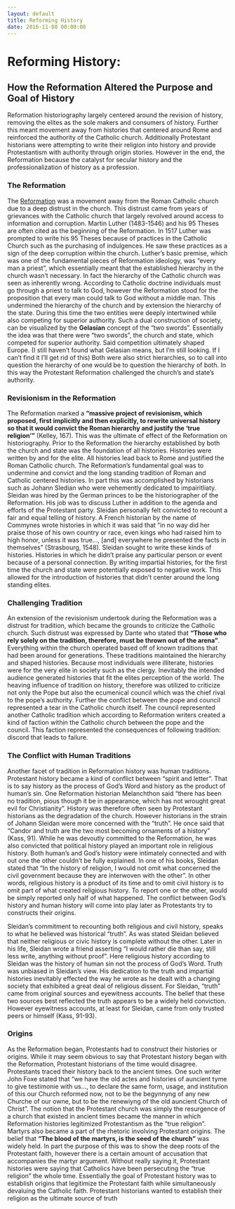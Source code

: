 ```yaml
---
layout: default
title: Reforming History
date: 2016-11-08 00:00:00
---
```

# Reforming History: 
## How the Reformation Altered the Purpose and Goal of History 

Reformation historiography largely centered around the revision of history, removing the elites as the sole makers and consumers of history.  Further this meant movement away from histories that centered around Rome and reinforced the authority of the Catholic church.  Additionally Protestant historians were attempting to write their religion into history and provide Protestantism with authority through origin stories.  However in the end, the Reformation because the catalyst for secular history and the professionalization of history as a profession.    

### The Reformation

The [Reformation](https://en.wikipedia.org/wiki/Protestant_Reformation) was a movement away from the Roman Catholic church due to a deep distrust in the church. This distrust came from years of grievances with the Catholic church that largely revolved around access to information and corruption. Martin Luther (1483-1546) and his 95 Theses are often cited as the beginning of the Reformation. In 1517 Luther was prompted to write his 95 Theses because of practices in the Catholic Church such as the purchasing of indulgences.  He saw these practices as a sign of the deep corruption within the church.   Luther’s basic premise, which was one of the fundamental pieces of Reformation ideology, was “every man a priest”, which essentially meant that the established hierarchy in the church wasn’t necessary. In fact the hierarchy of the Catholic church was seen as inherently wrong.  According to Catholic doctrine individuals must go through a priest to talk to God, however the Reformation stood for the proposition that every man could talk to God without a middle man. This undermined the hierarchy of the church and by extension the hierarchy of the state.  During this time the two entities were deeply intertwined while also competing for superior authority.    Such a dual construction of society, can be visualized by the **Gelasian** concept of the “two swords”. Essentially the idea was that there were “two swords”, the church and state, which competed for superior authority. Said competition ultimately shaped Europe. (I still haven’t found what Gelasian means, but I’m still looking. If I can’t find it I’ll get rid of this) Both were also strict hierarchies, so to call into question the hierarchy of one would be to question the hierarchy of both. In this way the Protestant Reformation challenged the church’s and state’s authority.

### Revisionism in the Reformation

The Reformation marked a **“massive project of revisionism, which proposed, first implicitly and then explicitly, to rewrite universal history so that it would convict the Roman hierarchy and justify the ‘true religion’”** (Kelley, 167). This was the ultimate of effect of the Reformation on historiography. Prior to the Reformation the hierarchy established by both the church and state was the foundation of all histories. Histories were written by and for the elite. All histories lead back to Rome and justified the Roman Catholic church. The Reformation’s fundamental goal was to undermine and convict and the long standing tradition of Roman and Catholic centered histories.  In part this was accomplished by historians such as Johann Sledian who were vehemently dedicated to impairitliaty. Sleidan was hired by the German princes to be the historiographer of the Reformation. His job was to discuss Luther in addition to the agenda and efforts of the Protestant party.  Sleidan personally felt convicted to recount a fair and equal telling of history.  A French historian by the name of Commynes wrote histories in which it was said that “in no way did her praise those of his own country or race, even kings who had raised him to high honor, unless it was true…, [and] everywhere he presented the facts in themselves” (Strasbourg, 1548). Sleidan sought to write these kinds of histories. Histories in which he didn’t praise any particular person or event because of a personal connection.  By writing impartial histories, for the first time the church and state were potentially exposed to negative work.  This allowed for the introduction of histories that didn’t center around the long standing elites. 

### Challenging Tradition 

An extension of the revisionism undertook during the Reformation was a distrust for tradition, which became the grounds to criticize the Catholic church. Such distrust was expressed by Dante who stated that **“Those who rely solely on the tradition, therefore, must be thrown out of the arena”**. Everything within the church operated based off of known traditions that had been around for generations. These traditions maintained the hierarchy and shaped histories. Because most individuals were illiterate, histories were for the very elite in society such as the clergy. Inevitably the intended audience generated histories that fit the elites perception of the world. The heaving influence of tradition on history, therefore was utilized to criticize not only the Pope but also the ecumenical council which was the chief rival to the pope’s authority. Further the conflict between the pope and council represented a tear in the Catholic church itself. The council represented another Catholic tradition which according to Reformation writers created a kind of faction within the Catholic church between the pope and the council. This faction represented the consequences of following tradition: discord that leads to failure.

### The Conflict with Human Traditions 

Another facet of tradition in Reformation history was human traditions. Protestant history became a kind of conflict between “spirit and letter”. That is to say history as the process of God’s Word and history as the product of human’s sin. One Reformation historian Melanchthon said “there has been no tradition, pious though it be in appearance, which has not wrought great evil for Christianity”. History was therefore often seen by Protestant historians as the degradation of the church. However historians in the strain of Johann Sleidan were more concerned with  the “truth”.  He once said that “Candor and truth are the two most becoming ornaments of a history” (Kass, 91).  While he was devoutly committed to the Reformation, he was also convicted that political history played an important role in religious history.  Both human’s and God’s history were intimately connected and with out one the other couldn’t be fully explained. In one of his books, Sleidan stated that “In the history of religion, I would not omit what concerned the civil government because they are interwoven with the other”. In other words, religious history is a product of its time and to omit civil history is to omit part of what created religious history. To report one or the other, would be simply reported only half of what happened.  The conflict between God’s history and human history will come into play later as Protestants try to constructs their origins.

Sleidan’s commitment to recounting both religious and civil history, speaks to what he believed was historical “truth”.  As was stated Sleidan believed that neither religious or civic history is complete without the other.  Later in his life, Sleidan wrote a friend asserting “I would rather die than say, still less write, anything without proof”.  Here religious history according to Sleidan was the history of human sin not the process of God’s Word. Truth was unbiased in Sleidan’s view. His dedication to the truth and impartial histories inevitably effected the way he wrote as he dealt with a changing society that exhibited a great deal of religious dissent.  For Sleidan, “truth” came from original sources and eyewitness accounts.  The belief that these two sources best reflected the truth appears to be a widely held conviction.  However eyewitness accounts, at least for Sleidan, came from only trusted peers or himself (Kass, 91-93).    

### Origins

As the Reformation began, Protestants had to construct their histories or origins. While it may seem obvious to say that Protestant history began with the Reformation, Protestant historians of the time would disagree. Protestants traced their history back to the ancient times. One such writer John Foxe stated that “we have the old actes and histories of auncient tyme to give testimonie with us…, to declare the same form, usage, and institution of this our Church reformed now, not to be the begynnyng of any new Churche of our owne, but to be the renewiyng of the old auncient Church of Christ”. The notion that the Protestant church was simply the resurgence of a church that existed in ancient times became the manner in which Reformation histories legitimized Protestantism as the “true religion”. Martyrs also became a part of the rhetoric involving Protestant origins. The belief that **“The blood of the martyrs, is the seed of the church”** was widely held. In part the purpose of this was to show the deep roots of the Protestant faith, however there is a certain amount of accusation that accompanies the martyr argument. Without really saying it, Protestant histories were saying that Catholics have been persecuting the “true religion” the whole time. Essentially the goal of Protestant history was to establish origins that legitimize the Protestant faith while simultaneously devaluing the Catholic faith. Protestant historians wanted to establish their religion as the ultimate source of truth